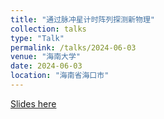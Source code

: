 ```yaml
---
title: "通过脉冲星计时阵列探测新物理"
collection: talks
type: "Talk"
permalink: /talks/2024-06-03
venue: "海南大学"
date: 2024-06-03
location: "海南省海口市"
---
```


[Slides here](./slides/2024-06-03.pdf)